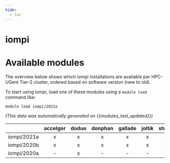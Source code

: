 ```yaml
---
hide:
  - toc
---
```


iompi
=====

# Available modules


The overview below shows which iompi installations are available per HPC-UGent Tier-2 cluster, ordered based on software version (new to old).

To start using iompi, load one of these modules using a `module load` command like:

```shell
module load iompi/2021a
```

*(This data was automatically generated on {{modules_last_updated}})*  

| |accelgor|doduo|donphan|gallade|joltik|shinx|skitty|
| :---: | :---: | :---: | :---: | :---: | :---: | :---: | :---: |
|iompi/2021a|x|x|x|x|x|-|x|
|iompi/2020b|x|x|x|x|x|-|x|
|iompi/2020a|-|x|-|-|-|-|-|
